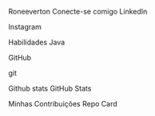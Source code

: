 Roneeverton
Conecte-se comigo
LinkedIn

Instagram

Habilidades
Java

GitHub

git

Github stats
GitHub Stats

Minhas Contribuições
Repo Card
